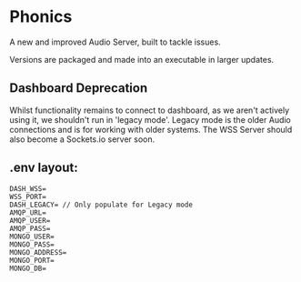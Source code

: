 # Phonics
A new and improved Audio Server, built to tackle issues.

Versions are packaged and made into an executable in larger updates.

## Dashboard Deprecation
Whilst functionality remains to connect to dashboard, as we aren't actively using it, we shouldn't run in 'legacy mode'. Legacy mode is the older Audio connections and is for working with older systems. The WSS Server should also become a Sockets.io server soon.

## .env layout:
```
DASH_WSS=
WSS_PORT=
DASH_LEGACY= // Only populate for Legacy mode
AMQP_URL=
AMQP_USER=
AMQP_PASS=
MONGO_USER=
MONGO_PASS=
MONGO_ADDRESS=
MONGO_PORT=
MONGO_DB=
```
